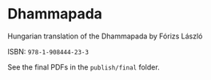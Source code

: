 
# Dhammapada

Hungarian translation of the Dhammapada by Fórizs László

ISBN: `978-1-908444-23-3`

See the final PDFs in the `publish/final` folder.

